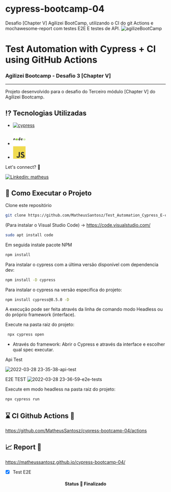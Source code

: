 ﻿# cypress-bootcamp-04
 
 Desafio [Chapter V] Agilizei BootCamp, utilizando o CI do git Actions e mochawesome-report com testes E2E E testes de API.
![agilizeBootCamp](https://user-images.githubusercontent.com/62854319/158291684-392309cf-ab85-40ad-af55-8bf947133036.png)
# Test Automation with Cypress + CI using GitHub Actions
### Agilizei Bootcamp - Desafio 3 [Chapter V]
---
Projeto desenvolvido para o desafio do Terceiro módulo [Chapter V] do Agilizei Bootcamp.

## :interrobang: Tecnologias Utilizadas
- <p align="left"> <a href="https://www.cypress.io" target="_blank"> <img src="https://raw.githubusercontent.com/simple-icons/simple-icons/6e46ec1fc23b60c8fd0d2f2ff46db82e16dbd75f/icons/cypress.svg" alt="cypress" width="40" height="40"/> </a>
- <a href="https://nodejs.org" target="_blank"> <img
        src="https://raw.githubusercontent.com/devicons/devicon/master/icons/nodejs/nodejs-original-wordmark.svg"
        alt="nodejs" width="40" height="40" /> </a>
- <a href="https://developer.mozilla.org/en-US/docs/Web/JavaScript"
    target="_blank"> <img
        src="https://raw.githubusercontent.com/devicons/devicon/master/icons/javascript/javascript-original.svg"
        alt="javascript" width="40" height="40" /> </a>

Let's connect? 🤝

[![Linkedin: matheus](https://img.shields.io/badge/-Linkedin-blue?style=flat-square&logo=Linkedin&logoColor=white&link=https://www.linkedin.com/in/matheus-dos-santos-397004b4/)](https://www.linkedin.com/in/matheus-dos-santos-397004b4/)

## :eyes: Como Executar o Projeto
Clone este repositório
```bash
git clone https://github.com/MatheusSantosz/Test_Automation_Cypress_E-commerce
```
(Para instalar o Visual Studio Code) -> https://code.visualstudio.com/
```bash
sudo apt install code
```
Em seguida instale pacote NPM
```bash
npm install
```
Para instalar o cypress com a última versão disponível com dependencia dev:
```bash
npm install -D cypress
```
Para instalar o cypress na versão específica do projeto:
```bash
npm install cypress@8.5.0 -D
```

A execução pode ser feita através da linha de comando modo Headless ou do próprio framework (interface).


Execute na pasta raiz do projeto:
```bash
 npx cypress open
```
- Através do framework:
Abrir o Cypress e através da interface e escolher qual spec executar.


Api Test

![2022-03-28 23-35-38-api-test](https://user-images.githubusercontent.com/62854319/160522581-765462c7-4fde-46cf-9b1c-8932a344a567.gif)


  
  
 E2E TEST 
 ![2022-03-28 23-36-59-e2e-tests](https://user-images.githubusercontent.com/62854319/160522593-8b373c89-2939-4504-b761-b36e3d370d7c.gif)

Execute em modo headless na pasta raiz do projeto:
```bash
npx cypress run
```


## :hourglass: CI Github Actions :link:
https://github.com/MatheusSantosz/cypress-bootcamp-04/actions
	
## :chart_with_upwards_trend: Report :link:
https://matheussantosz.github.io/cypress-bootcamp-04/	
- [x] Test E2E

<h4 align="center"> 
	 Status 🚀 Finalizado 
</h4>



